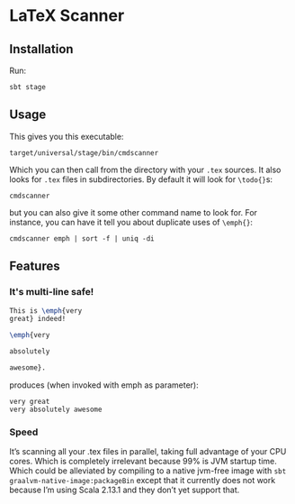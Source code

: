# LaTeX Scanner

## Installation

Run:

```
sbt stage
```

## Usage

This gives you this executable:
```
target/universal/stage/bin/cmdscanner
```

Which you can then call from the directory with your `.tex` sources.
It also looks for `.tex` files in subdirectories.
By default it will look for `\todo{}`s:

```
cmdscanner
```

but you can also give it some other command name to look for.
For instance, you can have it tell you about duplicate uses of `\emph{}`:

```
cmdscanner emph | sort -f | uniq -di
```

## Features

### It's multi-line safe!

```latex
This is \emph{very
great} indeed!

\emph{very

absolutely

awesome}.
```

produces (when invoked with emph as parameter):

```text
very great
very absolutely awesome
```

### Speed

It’s scanning all your .tex files in parallel, taking full advantage of your CPU cores. Which is completely irrelevant because 99% is JVM startup time. Which could be alleviated by compiling to a native jvm-free image with `sbt graalvm-native-image:packageBin` except that it currently does not work because I’m using Scala 2.13.1 and they don’t yet support that.